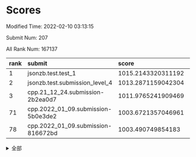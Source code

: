 # Scores

Modified Time: 2022-02-10 03:13:15

Submit Num: 207

All Rank Num: 167137

| rank |               submit               |       score        |       sigma        | pk_num |
| :--- | :--------------------------------- | :----------------- | :----------------- | :----- |
| 1    | jsonzb.test.test_1                 | 1015.2143320311192 | 0.8684987327424546 | 3233   |
| 2    | jsonzb.test.submission_level_4     | 1013.2871159042304 | 0.7899665807592336 | 3230   |
| 3    | cpp.21_12_24.submission-2b2ea0d7   | 1011.9765241909469 | 0.7999622916346789 | 3227   |
| 71   | cpp.2022_01_09.submission-5b0e3de2 | 1003.6721357046961 | 0.7127778611297584 | 3225   |
| 78   | cpp.2022_01_09.submission-816672bd | 1003.490749854183  | 0.7148165122483989 | 3227   |


<details>
<summary>全部</summary>

| rank |                 submit                 |       score        |       sigma        | pk_num |
| :--- | :------------------------------------- | :----------------- | :----------------- | :----- |
| 1    | jsonzb.test.test_1                     | 1015.2143320311192 | 0.8684987327424546 | 3233   |
| 2    | jsonzb.test.submission_level_4         | 1013.2871159042304 | 0.7899665807592336 | 3230   |
| 3    | cpp.21_12_24.submission-2b2ea0d7       | 1011.9765241909469 | 0.7999622916346789 | 3227   |
| 4    | gobigger.level_3.submission_level_3_12 | 1011.4449760418978 | 0.7742123299926874 | 3231   |
| 5    | gobigger.level_3.submission_level_3_36 | 1011.4440577389433 | 0.7785870558774083 | 3230   |
| 6    | gobigger.level_3.submission_level_3_31 | 1011.398433550155  | 0.7870224393778054 | 3228   |
| 7    | gobigger.level_3.submission_level_3_7  | 1011.3417676345248 | 0.7912003532711646 | 3233   |
| 8    | gobigger.level_3.submission_level_3_10 | 1011.0830343006364 | 0.7703384521540244 | 3226   |
| 9    | gobigger.level_3.submission_level_3_35 | 1011.0620025160205 | 0.7761673806653175 | 3228   |
| 10   | gobigger.level_3.submission_level_3_24 | 1010.9819010958045 | 0.7880958838094271 | 3225   |
| 11   | gobigger.level_3.submission_level_3_42 | 1010.9118564568258 | 0.7789345885201437 | 3228   |
| 12   | gobigger.level_3.submission_level_3_30 | 1010.9012004554602 | 0.7699278070386405 | 3229   |
| 13   | gobigger.level_3.submission_level_3_22 | 1010.8454353086694 | 0.7837120815366427 | 3230   |
| 14   | gobigger.level_3.submission_level_3_0  | 1010.7954424801592 | 0.7710573917982596 | 3229   |
| 15   | gobigger.level_3.submission_level_3_19 | 1010.7560999155994 | 0.8056916738124286 | 3229   |
| 16   | gobigger.level_3.submission_level_3_46 | 1010.7478472636113 | 0.7721909324925007 | 3226   |
| 17   | gobigger.level_3.submission_level_3_8  | 1010.6605092817663 | 0.7627655645015529 | 3227   |
| 18   | gobigger.level_3.submission_level_3_32 | 1010.6387234363688 | 0.7851415722357782 | 3232   |
| 19   | gobigger.level_3.submission_level_3_28 | 1010.5013435471527 | 0.7505773552690747 | 3234   |
| 20   | gobigger.level_3.submission_level_3_39 | 1010.4385742774383 | 0.7584802821680661 | 3232   |
| 21   | gobigger.level_3.submission_level_3_15 | 1010.411172503316  | 0.760661754947432  | 3231   |
| 22   | gobigger.level_3.submission_level_3_26 | 1010.3922559707692 | 0.7793918423856867 | 3231   |
| 23   | gobigger.level_3.submission_level_3_20 | 1010.2284056759971 | 0.7686197992104223 | 3229   |
| 24   | gobigger.level_3.submission_level_3_43 | 1010.1343033024895 | 0.7525090465075053 | 3233   |
| 25   | gobigger.level_3.submission_level_3_2  | 1010.0911769807275 | 0.7608409468386167 | 3224   |
| 26   | gobigger.level_3.submission_level_3_25 | 1010.0837738609232 | 0.7617751115170245 | 3227   |
| 27   | gobigger.level_3.submission_level_3_49 | 1010.0743207771736 | 0.7464224309434574 | 3232   |
| 28   | gobigger.level_3.submission_level_3_34 | 1010.0115003611203 | 0.7617783751370621 | 3225   |
| 29   | gobigger.level_3.submission_level_3_48 | 1009.9975010537833 | 0.763316907142972  | 3229   |
| 30   | gobigger.level_3.submission_level_3_5  | 1009.9929232710396 | 0.7723091194388165 | 3234   |
| 31   | gobigger.level_3.submission_level_3_11 | 1009.9557108565921 | 0.7657480429127426 | 3232   |
| 32   | gobigger.level_3.submission_level_3_41 | 1009.8871153768824 | 0.7524448729534022 | 3232   |
| 33   | gobigger.level_3.submission_level_3_1  | 1009.8288631875826 | 0.7639076285967701 | 3234   |
| 34   | gobigger.level_3.submission_level_3_9  | 1009.8081600291924 | 0.7532885584325444 | 3226   |
| 35   | gobigger.level_3.submission_level_3_21 | 1009.7817892674592 | 0.7579492926478635 | 3230   |
| 36   | gobigger.level_3.submission_level_3_27 | 1009.7522023981273 | 0.7578502675268427 | 3233   |
| 37   | gobigger.level_3.submission_level_3_23 | 1009.6741563242724 | 0.7460158755579052 | 3230   |
| 38   | gobigger.level_3.submission_level_3_40 | 1009.6533930427348 | 0.7594607047766623 | 3230   |
| 39   | gobigger.level_3.submission_level_3_45 | 1009.5538860240857 | 0.7360888737134538 | 3229   |
| 40   | gobigger.level_3.submission_level_3_18 | 1009.5342898027731 | 0.7552386351142162 | 3227   |
| 41   | gobigger.level_3.submission_level_3_37 | 1009.502755768052  | 0.7566410551182079 | 3231   |
| 42   | gobigger.level_3.submission_level_3_33 | 1009.455483936693  | 0.7415837480718224 | 3234   |
| 43   | gobigger.level_3.submission_level_3_29 | 1009.4149090892067 | 0.7457460659187838 | 3232   |
| 44   | gobigger.level_3.submission_level_3_13 | 1009.3261333492306 | 0.7377054663157482 | 3227   |
| 45   | gobigger.level_3.submission_level_3_44 | 1009.2308413806368 | 0.7859321585252198 | 3232   |
| 46   | gobigger.level_3.submission_level_3_38 | 1009.0354431901411 | 0.7591351887555813 | 3227   |
| 47   | gobigger.level_3.submission_level_3_6  | 1008.9423445919167 | 0.7541771650823169 | 3225   |
| 48   | gobigger.level_3.submission_level_3_47 | 1008.9087704987996 | 0.7273306881334998 | 3228   |
| 49   | gobigger.level_3.submission_level_3_14 | 1008.8731211839481 | 0.762135309786602  | 3232   |
| 50   | gobigger.level_3.submission_level_3_3  | 1008.7972809802537 | 0.7438322138433243 | 3233   |
| 51   | gobigger.level_3.submission_level_3_17 | 1008.775338397812  | 0.7610219932252611 | 3227   |
| 52   | gobigger.level_3.submission_level_3_4  | 1008.4909996074589 | 0.77126638628936   | 3229   |
| 53   | gobigger.level_3.submission_level_3_16 | 1008.1824524330693 | 0.7657505251431201 | 3228   |
| 54   | gobigger.level_1.submission_level_1_26 | 1005.0714101080084 | 0.7142350177728044 | 3232   |
| 55   | gobigger.level_1.submission_level_1_21 | 1004.8335931901405 | 0.7109568329350234 | 3235   |
| 56   | gobigger.level_1.submission_level_1_17 | 1004.8248491620852 | 0.7269760400572753 | 3231   |
| 57   | gobigger.level_1.submission_level_1_41 | 1004.7271791906203 | 0.7120397589596018 | 3228   |
| 58   | gobigger.level_1.submission_level_1_18 | 1004.7174966968031 | 0.7323817215369903 | 3225   |
| 59   | gobigger.level_1.submission_level_1_33 | 1004.677235177408  | 0.7267110567444175 | 3230   |
| 60   | gobigger.level_1.submission_level_1_48 | 1004.4723609428692 | 0.7164638022229244 | 3229   |
| 61   | gobigger.level_1.submission_level_1_28 | 1004.4415487275704 | 0.7206248177593314 | 3234   |
| 62   | gobigger.level_1.submission_level_1_12 | 1004.3563629313733 | 0.7223406360984844 | 3229   |
| 63   | gobigger.level_1.submission_level_1_1  | 1004.3427052548133 | 0.7150196235250376 | 3226   |
| 64   | gobigger.level_1.submission_level_1_31 | 1004.183253227524  | 0.7332026947286042 | 3233   |
| 65   | gobigger.level_1.submission_level_1_10 | 1004.0904735591475 | 0.7152705663861231 | 3230   |
| 66   | gobigger.level_1.submission_level_1_5  | 1004.0149293354657 | 0.7226694551622798 | 3227   |
| 67   | gobigger.level_1.submission_level_1_8  | 1003.9138680466488 | 0.7240534893416788 | 3225   |
| 68   | gobigger.level_1.submission_level_1_20 | 1003.912553402521  | 0.7141464420907698 | 3233   |
| 69   | gobigger.level_1.submission_level_1_19 | 1003.7993159790287 | 0.7256996962902988 | 3229   |
| 70   | gobigger.level_1.submission_level_1_44 | 1003.694053830553  | 0.7207640198560918 | 3232   |
| 71   | cpp.2022_01_09.submission-5b0e3de2     | 1003.6721357046961 | 0.7127778611297584 | 3225   |
| 72   | gobigger.level_1.submission_level_1_7  | 1003.6428458269734 | 0.7067391987934998 | 3228   |
| 73   | gobigger.level_1.submission_level_1_38 | 1003.5742073770014 | 0.7266559269021745 | 3232   |
| 74   | gobigger.level_1.submission_level_1_35 | 1003.5343039607185 | 0.7182730747444783 | 3234   |
| 75   | gobigger.level_1.submission_level_1_3  | 1003.5204561266846 | 0.714588800684738  | 3230   |
| 76   | gobigger.level_1.submission_level_1_46 | 1003.5017752130008 | 0.7241251332411751 | 3230   |
| 77   | gobigger.level_1.submission_level_1_6  | 1003.496459090584  | 0.711994878819423  | 3229   |
| 78   | cpp.2022_01_09.submission-816672bd     | 1003.490749854183  | 0.7148165122483989 | 3227   |
| 79   | gobigger.level_1.submission_level_1_4  | 1003.4621148942019 | 0.7260037571527215 | 3229   |
| 80   | gobigger.level_1.submission_level_1_39 | 1003.4088922570033 | 0.7162092978380197 | 3231   |
| 81   | gobigger.level_1.submission_level_1_13 | 1003.3868517043107 | 0.7116366339785548 | 3228   |
| 82   | gobigger.level_1.submission_level_1_49 | 1003.3284789124068 | 0.720112172934205  | 3230   |
| 83   | gobigger.level_1.submission_level_1_43 | 1003.2767859514629 | 0.7231009266754216 | 3230   |
| 84   | gobigger.level_1.submission_level_1_40 | 1003.2526128389318 | 0.7305413004514525 | 3227   |
| 85   | gobigger.level_1.submission_level_1_36 | 1003.2489085971779 | 0.7100411114136966 | 3233   |
| 86   | gobigger.level_1.submission_level_1_11 | 1003.2175849806438 | 0.7128175166225144 | 3230   |
| 87   | gobigger.level_1.submission_level_1_29 | 1003.1539729669589 | 0.7202727936502944 | 3228   |
| 88   | gobigger.level_1.submission_level_1_23 | 1003.1438519428574 | 0.7177413866958628 | 3235   |
| 89   | gobigger.level_1.submission_level_1_16 | 1003.1308636517255 | 0.7040944807293729 | 3233   |
| 90   | gobigger.level_1.submission_level_1_30 | 1002.8926534079252 | 0.7131418266434331 | 3231   |
| 91   | gobigger.level_1.submission_level_1_32 | 1002.8874961032953 | 0.7091734548040118 | 3231   |
| 92   | gobigger.level_1.submission_level_1_2  | 1002.8818581314588 | 0.7113274410090805 | 3229   |
| 93   | gobigger.level_1.submission_level_1_37 | 1002.8208128448364 | 0.7118396783738141 | 3228   |
| 94   | gobigger.level_1.submission_level_1_34 | 1002.7052052676274 | 0.7184798413060055 | 3229   |
| 95   | gobigger.level_1.submission_level_1_15 | 1002.6434307320103 | 0.714260086132065  | 3232   |
| 96   | gobigger.level_1.submission_level_1_27 | 1002.6404906822953 | 0.7105733443181175 | 3227   |
| 97   | gobigger.level_1.submission_level_1_24 | 1002.6334286748257 | 0.7146784888188578 | 3229   |
| 98   | gobigger.level_1.submission_level_1_45 | 1002.6069321279814 | 0.7060976388555379 | 3235   |
| 99   | gobigger.level_1.submission_level_1_25 | 1002.5749575403441 | 0.7099972872091721 | 3229   |
| 100  | gobigger.level_1.submission_level_1_14 | 1002.4131488804578 | 0.714264970093635  | 3225   |
| 101  | gobigger.level_1.submission_level_1_0  | 1002.1674847151679 | 0.7116261570350046 | 3236   |
| 102  | gobigger.level_1.submission_level_1_9  | 1002.1642609282083 | 0.7068469778898568 | 3231   |
| 103  | gobigger.level_1.submission_level_1_22 | 1002.1264887780778 | 0.7122457729999295 | 3233   |
| 104  | gobigger.level_1.submission_level_1_42 | 1001.6876856675003 | 0.7110559691290362 | 3228   |
| 105  | gobigger.level_1.submission_level_1_47 | 1001.6459221690977 | 0.714963170974281  | 3225   |
| 106  | gobigger.random.submission_random_42   | 997.0040028344287  | 0.7145768983896158 | 3232   |
| 107  | gobigger.random.submission_random_29   | 997.0009251272896  | 0.7089057394115182 | 3229   |
| 108  | gobigger.random.submission_random_32   | 996.9377137847406  | 0.7000358012501994 | 3235   |
| 109  | gobigger.random.submission_random_41   | 996.7803563696623  | 0.7119433682286002 | 3229   |
| 110  | gobigger.random.submission_random_21   | 996.672507183756   | 0.7175450191884509 | 3233   |
| 111  | gobigger.random.submission_random_30   | 996.5805655617513  | 0.7036872115369707 | 3233   |
| 112  | gobigger.random.submission_random_43   | 996.5187527293132  | 0.6972478213510993 | 3228   |
| 113  | gobigger.random.submission_random_0    | 996.4120855785358  | 0.7135826863746743 | 3231   |
| 114  | gobigger.random.submission_random_27   | 996.4074080488159  | 0.7097122362507174 | 3231   |
| 115  | gobigger.random.submission_random_12   | 996.3817240937109  | 0.7177325166418217 | 3229   |
| 116  | gobigger.random.submission_random_24   | 996.329247466878   | 0.7064978640692874 | 3226   |
| 117  | gobigger.random.submission_random_31   | 996.2761555943704  | 0.7176101552729331 | 3228   |
| 118  | gobigger.random.submission_random_37   | 996.25200912645    | 0.7094402118424079 | 3233   |
| 119  | gobigger.random.submission_random_7    | 996.2234990950775  | 0.7037687528998231 | 3229   |
| 120  | gobigger.random.submission_random_39   | 996.1633420298481  | 0.7043863109723764 | 3234   |
| 121  | gobigger.random.submission_random_11   | 996.1582620355549  | 0.7091565391329736 | 3230   |
| 122  | gobigger.random.submission_random_8    | 996.1449295393021  | 0.7256220274623005 | 3231   |
| 123  | gobigger.random.submission_random_48   | 996.0986253777484  | 0.7104178649481384 | 3231   |
| 124  | gobigger.random.submission_random_5    | 995.9704547323737  | 0.7041388525480464 | 3235   |
| 125  | gobigger.random.submission_random_14   | 995.9674682962341  | 0.7095435378546574 | 3226   |
| 126  | gobigger.random.submission_random_36   | 995.8908665634212  | 0.7072695330921831 | 3232   |
| 127  | gobigger.random.submission_random_16   | 995.8578666332115  | 0.711736611348836  | 3224   |
| 128  | gobigger.random.submission_random_33   | 995.8366133187847  | 0.7035955938529407 | 3230   |
| 129  | gobigger.random.submission_random_23   | 995.8257793636783  | 0.7187273389319714 | 3231   |
| 130  | gobigger.random.submission_random_49   | 995.7983612608539  | 0.7198259695767973 | 3230   |
| 131  | gobigger.random.submission_random_2    | 995.7828517228133  | 0.7167641664715708 | 3231   |
| 132  | gobigger.random.submission_random_28   | 995.7146645484451  | 0.7164527412041188 | 3229   |
| 133  | gobigger.random.submission_random_46   | 995.6998306767636  | 0.7135435031513409 | 3232   |
| 134  | gobigger.random.submission_random_18   | 995.6851320720887  | 0.7183039311582969 | 3228   |
| 135  | gobigger.random.submission_random_6    | 995.6289513306617  | 0.7130310010622612 | 3228   |
| 136  | gobigger.random.submission_random_38   | 995.6031280682533  | 0.706660549337601  | 3228   |
| 137  | gobigger.random.submission_random_40   | 995.5998351143221  | 0.7178551534394645 | 3229   |
| 138  | gobigger.random.submission_random_10   | 995.5398876621672  | 0.702074165060885  | 3227   |
| 139  | gobigger.random.submission_random_34   | 995.5067496642474  | 0.7041494714878479 | 3231   |
| 140  | gobigger.random.submission_random_1    | 995.4815769337174  | 0.7210712299459633 | 3223   |
| 141  | gobigger.random.submission_random_35   | 995.379752550982   | 0.7108414660679391 | 3227   |
| 142  | gobigger.random.submission_random_4    | 995.358260002538   | 0.7060391570430236 | 3233   |
| 143  | gobigger.random.submission_random_9    | 995.3399780663865  | 0.7222343487969901 | 3233   |
| 144  | gobigger.random.submission_random_44   | 995.3106576865524  | 0.7247846030540797 | 3227   |
| 145  | gobigger.random.submission_random_45   | 995.2812610288371  | 0.7114586205802015 | 3224   |
| 146  | gobigger.random.submission_random_47   | 995.2245684351958  | 0.7139045895348161 | 3225   |
| 147  | gobigger.random.submission_random_17   | 995.1831518495824  | 0.7109609714142384 | 3232   |
| 148  | gobigger.random.submission_random_25   | 995.1577378385721  | 0.7159000823927728 | 3230   |
| 149  | gobigger.random.submission_random_26   | 995.0937716922206  | 0.7235637000299469 | 3232   |
| 150  | gobigger.random.submission_random_20   | 995.0716492328899  | 0.710813899946642  | 3225   |
| 151  | gobigger.random.submission_random_15   | 995.0167717443328  | 0.7115741004893362 | 3233   |
| 152  | gobigger.random.submission_random_19   | 994.9721486764232  | 0.7199411256426385 | 3231   |
| 153  | gobigger.random.submission_random_3    | 994.847932486219   | 0.7151037019069171 | 3231   |
| 154  | gobigger.random.submission_random_13   | 994.6763470206749  | 0.7119341328482045 | 3228   |
| 155  | gobigger.random.submission_random_22   | 994.6361277710258  | 0.7229649903452675 | 3230   |
| 156  | gobigger.level_2.submission_level_2_40 | 993.4916794657506  | 0.7188914609819135 | 3234   |
| 157  | gobigger.level_2.submission_level_2_15 | 993.3216673209586  | 0.7342809214488214 | 3228   |
| 158  | gobigger.level_2.submission_level_2_25 | 993.1735097330758  | 0.7310422568886185 | 3225   |
| 159  | gobigger.level_2.submission_level_2_44 | 993.11156113335    | 0.7498264091755041 | 3236   |
| 160  | gobigger.level_2.submission_level_2_21 | 993.1043820406323  | 0.7607711981569506 | 3227   |
| 161  | gobigger.level_2.submission_level_2_35 | 992.7661754106626  | 0.7456477774485212 | 3229   |
| 162  | gobigger.level_2.submission_level_2_48 | 992.7097304433775  | 0.7589763393348693 | 3228   |
| 163  | gobigger.level_2.submission_level_2_9  | 992.6937226382087  | 0.7305679452139696 | 3228   |
| 164  | gobigger.level_2.submission_level_2_12 | 992.6855734619525  | 0.7494084568059357 | 3230   |
| 165  | gobigger.level_2.submission_level_2_49 | 992.6593734973321  | 0.7588744292114217 | 3232   |
| 166  | gobigger.level_2.submission_level_2_38 | 992.5868725312631  | 0.7381357583232181 | 3230   |
| 167  | gobigger.level_2.submission_level_2_42 | 992.4893950310332  | 0.7432122025499717 | 3230   |
| 168  | gobigger.level_2.submission_level_2_37 | 992.4679765337117  | 0.7475984397036921 | 3230   |
| 169  | gobigger.level_2.submission_level_2_7  | 992.4649651731509  | 0.7447513113675897 | 3233   |
| 170  | gobigger.level_2.submission_level_2_5  | 992.4592373568789  | 0.7702840668800759 | 3232   |
| 171  | gobigger.level_2.submission_level_2_22 | 992.4406051126052  | 0.7373615254809571 | 3230   |
| 172  | gobigger.level_2.submission_level_2_0  | 992.3218166854515  | 0.7328527858289199 | 3229   |
| 173  | gobigger.level_2.submission_level_2_36 | 992.28149159501    | 0.7354476235162825 | 3232   |
| 174  | gobigger.level_2.submission_level_2_6  | 992.2710567564097  | 0.7355635813112875 | 3232   |
| 175  | gobigger.level_2.submission_level_2_32 | 992.1516734515674  | 0.7646648255657326 | 3232   |
| 176  | gobigger.level_2.submission_level_2_4  | 992.0649842029119  | 0.7327834052028187 | 3232   |
| 177  | gobigger.level_2.submission_level_2_14 | 992.029904706197   | 0.7389869396861082 | 3226   |
| 178  | gobigger.level_2.submission_level_2_46 | 991.9958215660693  | 0.7396060443770932 | 3230   |
| 179  | gobigger.level_2.submission_level_2_47 | 991.995301449685   | 0.731232886222381  | 3225   |
| 180  | gobigger.level_2.submission_level_2_13 | 991.9224712882251  | 0.7463352280659694 | 3229   |
| 181  | gobigger.level_2.submission_level_2_31 | 991.8775094832918  | 0.7427326547645416 | 3234   |
| 182  | gobigger.level_2.submission_level_2_26 | 991.661548297781   | 0.7337802296497402 | 3223   |
| 183  | gobigger.level_2.submission_level_2_30 | 991.6520451097297  | 0.7362289218179529 | 3231   |
| 184  | gobigger.level_2.submission_level_2_41 | 991.6517489666932  | 0.7552358794148946 | 3229   |
| 185  | gobigger.level_2.submission_level_2_2  | 991.6157743418775  | 0.7448773775603391 | 3230   |
| 186  | gobigger.level_2.submission_level_2_45 | 991.6132285249612  | 0.7711870738254735 | 3229   |
| 187  | gobigger.level_2.submission_level_2_19 | 991.5761627529766  | 0.7463728472138662 | 3230   |
| 188  | gobigger.level_2.submission_level_2_43 | 991.5608379639174  | 0.7418829489441318 | 3228   |
| 189  | gobigger.level_2.submission_level_2_11 | 991.5337069811408  | 0.7520002225838158 | 3224   |
| 190  | gobigger.level_2.submission_level_2_10 | 991.5183140912949  | 0.7590845415866232 | 3232   |
| 191  | gobigger.level_2.submission_level_2_34 | 991.4558213163043  | 0.738653830204276  | 3228   |
| 192  | gobigger.level_2.submission_level_2_28 | 991.4377857212583  | 0.773020279512342  | 3222   |
| 193  | gobigger.level_2.submission_level_2_17 | 991.4230449260897  | 0.7467172522655904 | 3227   |
| 194  | gobigger.level_2.submission_level_2_16 | 991.2898011393606  | 0.7492979245288319 | 3231   |
| 195  | gobigger.level_2.submission_level_2_1  | 991.2798676783599  | 0.7564561683855523 | 3230   |
| 196  | gobigger.level_2.submission_level_2_27 | 991.1394328784621  | 0.774160395782077  | 3230   |
| 197  | gobigger.level_2.submission_level_2_24 | 991.1197073064313  | 0.7585312457671282 | 3229   |
| 198  | gobigger.level_2.submission_level_2_39 | 991.1164736512266  | 0.7474135502328358 | 3232   |
| 199  | gobigger.level_2.submission_level_2_33 | 991.0740597191545  | 0.7413290961533493 | 3233   |
| 200  | gobigger.level_2.submission_level_2_29 | 991.0570552002538  | 0.7476524884935821 | 3232   |
| 201  | gobigger.level_2.submission_level_2_20 | 990.9746608038708  | 0.7608744534765756 | 3228   |
| 202  | gobigger.level_2.submission_level_2_18 | 990.9656931492791  | 0.7639384267605781 | 3228   |
| 203  | gobigger.level_2.submission_level_2_23 | 990.8791360679656  | 0.7532955558352974 | 3231   |
| 204  | gobigger.level_2.submission_level_2_8  | 990.7431168630587  | 0.7875756368437861 | 3232   |
| 205  | gobigger.level_2.submission_level_2_3  | 990.658788362586   | 0.7698113278407532 | 3226   |
| 206  | gobigger.none.submission_none_1        | 979.64396935879    | 1.2061578083704407 | 3231   |
| 207  | gobigger.none.submission_none_0        | 977.6188437504219  | 1.240394527889628  | 3230   |

</details>